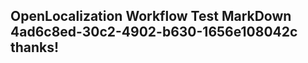 <properties
ms.topic="hero-topic"
ms.test1="hero-topic"
ms.test2="test"/>

## OpenLocalization Workflow Test MarkDown 4ad6c8ed-30c2-4902-b630-1656e108042c thanks!

